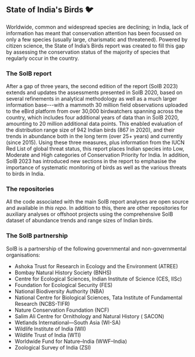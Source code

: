 ## State of India's Birds 🐦

Worldwide, common and widespread species are declining; in India, lack of information has meant that conservation attention has been focussed on only a few species (usually large, charismatic and threatened). Powered by citizen science, the State of India’s Birds report was created to fill this gap by assessing the conservation status of the majority of species that regularly occur in the country. 

### The SoIB report

After a gap of three years, the second edition of the report (SoIB 2023) extends and updates the assessments presented in SoIB 2020, based on several refinements in analytical methodology as well as a much larger information base---with a mammoth 30 million field observations uploaded to the eBird platform from over 30,000 birdwatchers spanning across the country, which includes four additional years of data than in SoIB 2020, amounting to 20 million additional data points. This enabled evaluation of the distribution range size of 942 Indian birds (867 in 2020), and their trends in abundance both in the long term (over 25+ years) and currently (since 2015). Using these three measures, plus information from the IUCN Red List of global threat status, this report places Indian species into Low, Moderate and High categories of Conservation Priority for India. In addition, SoIB 2023 has introduced new sections in the report to emphasise the importance of systematic monitoring of birds as well as the various threats to birds in India.

### The repositories

All the code associated with the main SoIB report analyses are open source and available in _this repo_. In addition to this, there are other repositories for auxiliary analyses or offshoot projects using the comprehensive SoIB dataset of abundance trends and range sizes of Indian birds.

### The SoIB partnership

SoIB is a partnership of the following governmental and non-governmental organisations:

- Ashoka Trust for Research in Ecology and the Environment (ATREE)
- Bombay Natural History Society (BNHS)
- Centre for Ecological Sciences, Indian Institute of Science (CES, IISc)
- Foundation for Ecological Security (FES)
- National Biodiversity Authority (NBA)
- National Centre for Biological Sciences, Tata Institute of Fundamental Research (NCBS-TIFR)
- Nature Conservation Foundation (NCF)
- Salim Ali Centre for Ornithology and Natural History ( SACON)
- Wetlands International—South Asia (WI-SA)
- Wildlife Institute of India (WII)
- Wildlife Trust of India (WTI)
- Worldwide Fund for Nature–India (WWF–India)
- Zoological Survey of India (ZSI)
